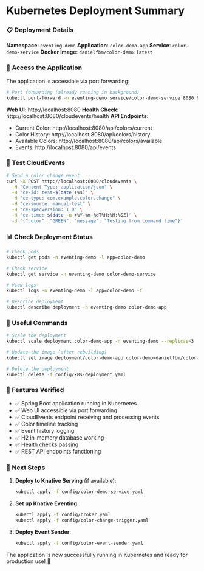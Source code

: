 # Kubernetes Deployment Summary

### 📋 Deployment Details

**Namespace**: `eventing-demo`
**Application**: `color-demo-app`
**Service**: `color-demo-service`
**Docker Image**: `danielfbm/color-demo:latest`

### 🔗 Access the Application

The application is accessible via port forwarding:

```bash
# Port forwarding (already running in background)
kubectl port-forward -n eventing-demo service/color-demo-service 8080:80
```

**Web UI**: http://localhost:8080
**Health Check**: http://localhost:8080/cloudevents/health
**API Endpoints**:
- Current Color: http://localhost:8080/api/colors/current
- Color History: http://localhost:8080/api/colors/history
- Available Colors: http://localhost:8080/api/colors/available
- Events: http://localhost:8080/api/events

### 🧪 Test CloudEvents

```bash
# Send a color change event
curl -X POST http://localhost:8080/cloudevents \
  -H "Content-Type: application/json" \
  -H "ce-id: test-$(date +%s)" \
  -H "ce-type: com.example.color.change" \
  -H "ce-source: manual-test" \
  -H "ce-specversion: 1.0" \
  -H "ce-time: $(date -u +%Y-%m-%dT%H:%M:%SZ)" \
  -d '{"color": "GREEN", "message": "Testing from command line"}'
```

### 📊 Check Deployment Status

```bash
# Check pods
kubectl get pods -n eventing-demo -l app=color-demo

# Check service
kubectl get service -n eventing-demo color-demo-service

# View logs
kubectl logs -n eventing-demo -l app=color-demo -f

# Describe deployment
kubectl describe deployment -n eventing-demo color-demo-app
```

### 🔧 Useful Commands

```bash
# Scale the deployment
kubectl scale deployment color-demo-app -n eventing-demo --replicas=3

# Update the image (after rebuilding)
kubectl set image deployment/color-demo-app color-demo=danielfbm/color-demo:new-tag -n eventing-demo

# Delete the deployment
kubectl delete -f config/k8s-deployment.yaml
```

### 🎯 Features Verified

- ✅ Spring Boot application running in Kubernetes
- ✅ Web UI accessible via port forwarding
- ✅ CloudEvents endpoint receiving and processing events
- ✅ Color timeline tracking
- ✅ Event history logging
- ✅ H2 in-memory database working
- ✅ Health checks passing
- ✅ REST API endpoints functioning

### 🚀 Next Steps

1. **Deploy to Knative Serving** (if available):
   ```bash
   kubectl apply -f config/color-demo-service.yaml
   ```

2. **Set up Knative Eventing**:
   ```bash
   kubectl apply -f config/broker.yaml
   kubectl apply -f config/color-change-trigger.yaml
   ```

3. **Deploy Event Sender**:
   ```bash
   kubectl apply -f config/color-event-sender.yaml
   ```

The application is now successfully running in Kubernetes and ready for production use! 🎉
